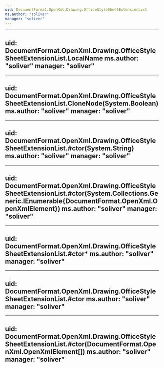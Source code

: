 ```yaml
---
uid: DocumentFormat.OpenXml.Drawing.OfficeStyleSheetExtensionList
ms.author: "soliver"
manager: "soliver"
---
```


---
uid: DocumentFormat.OpenXml.Drawing.OfficeStyleSheetExtensionList.LocalName
ms.author: "soliver"
manager: "soliver"
---

---
uid: DocumentFormat.OpenXml.Drawing.OfficeStyleSheetExtensionList.CloneNode(System.Boolean)
ms.author: "soliver"
manager: "soliver"
---

---
uid: DocumentFormat.OpenXml.Drawing.OfficeStyleSheetExtensionList.#ctor(System.String)
ms.author: "soliver"
manager: "soliver"
---

---
uid: DocumentFormat.OpenXml.Drawing.OfficeStyleSheetExtensionList.#ctor(System.Collections.Generic.IEnumerable{DocumentFormat.OpenXml.OpenXmlElement})
ms.author: "soliver"
manager: "soliver"
---

---
uid: DocumentFormat.OpenXml.Drawing.OfficeStyleSheetExtensionList.#ctor*
ms.author: "soliver"
manager: "soliver"
---

---
uid: DocumentFormat.OpenXml.Drawing.OfficeStyleSheetExtensionList.#ctor
ms.author: "soliver"
manager: "soliver"
---

---
uid: DocumentFormat.OpenXml.Drawing.OfficeStyleSheetExtensionList.#ctor(DocumentFormat.OpenXml.OpenXmlElement[])
ms.author: "soliver"
manager: "soliver"
---
